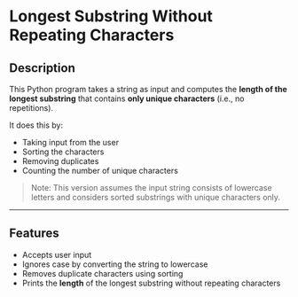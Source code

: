 #  Longest Substring Without Repeating Characters

##  Description

This Python program takes a string as input and computes the **length of the longest substring** that contains **only unique characters** (i.e., no repetitions).

It does this by:
- Taking input from the user
- Sorting the characters
- Removing duplicates
- Counting the number of unique characters

> Note: This version assumes the input string consists of lowercase letters and considers sorted substrings with unique characters only.

---

## Features

- Accepts user input
- Ignores case by converting the string to lowercase
- Removes duplicate characters using sorting
- Prints the **length** of the longest substring without repeating characters